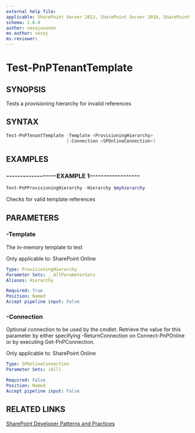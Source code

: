 ```yaml
---
external help file:
applicable: SharePoint Server 2013, SharePoint Server 2016, SharePoint Online
schema: 2.0.0
author: vesajuvonen
ms.author: vesaj
ms.reviewer:
---
```

# Test-PnPTenantTemplate

## SYNOPSIS
Tests a provisioning hierarchy for invalid references

## SYNTAX 

```powershell
Test-PnPTenantTemplate -Template <ProvisioningHierarchy>
                       [-Connection <SPOnlineConnection>]
```

## EXAMPLES

### ------------------EXAMPLE 1------------------
```powershell
Test-PnPProvisioningHierarchy -Hierarchy $myhierarchy
```

Checks for valid template references

## PARAMETERS

### -Template
The in-memory template to test

Only applicable to: SharePoint Online

```yaml
Type: ProvisioningHierarchy
Parameter Sets: __AllParameterSets
Aliases: Hierarchy

Required: True
Position: Named
Accept pipeline input: False
```

### -Connection
Optional connection to be used by the cmdlet. Retrieve the value for this parameter by either specifying -ReturnConnection on Connect-PnPOnline or by executing Get-PnPConnection.

Only applicable to: SharePoint Online

```yaml
Type: SPOnlineConnection
Parameter Sets: (All)

Required: False
Position: Named
Accept pipeline input: False
```

## RELATED LINKS

[SharePoint Developer Patterns and Practices](http://aka.ms/sppnp)
